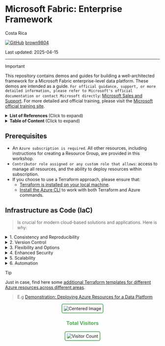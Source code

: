 # Microsoft Fabric: Enterprise Framework

Costa Rica

[![GitHub](https://img.shields.io/badge/--181717?logo=github&logoColor=ffffff)](https://github.com/)
[brown9804](https://github.com/brown9804)

Last updated: 2025-04-15

------------------------------------------

> [!IMPORTANT]
> This repository contains demos and guides for building a well-architected framework for a Microsoft Fabric enterprise-level data platform. These demos are intended as a guide.
> `For official guidance, support, or more detailed information, please refer to Microsoft's official documentation or contact Microsoft directly`: [Microsoft Sales and Support](https://support.microsoft.com/contactus?ContactUsExperienceEntryPointAssetId=S.HP.SMC-HOME). For more detailed and official training, please visit the [Microsoft official training site](https://learn.microsoft.com/en-us/training/).


<details>
<summary><b>List of References </b> (Click to expand)</summary>
  

</details>


<details>
<summary><b>Table of Content </b> (Click to expand)</summary>
  

</details>

## Prerequisites

- An `Azure subscription is required`. All other resources, including instructions for creating a Resource Group, are provided in this workshop.
- `Contributor role assigned or any custom role that allows`: access to manage all resources, and the ability to deploy resources within subscription.
- If you choose to use a Terraform approach, please ensure that:
  -  [Terraform is installed on your local machine](https://developer.hashicorp.com/terraform/tutorials/azure-get-started/install-cli#install-terraform).
  -  [Install the Azure CLI](https://learn.microsoft.com/en-us/cli/azure/install-azure-cli) to work with both Terraform and Azure commands.

## Infrastructure as Code (IaC)

> Is crucial for modern cloud-based solutions and applications. Here is why:

<details>
<summary>1. Consistency and Reproducibility</summary>

 - **Consistent Environments**: IaC ensures that your development, testing, and production environments are consistent. `This reduces the it works on my machine problem` and ensures that applications run reliably across different environments.
 - **Reproducibility**: With IaC, you can `recreate your infrastructure from scratch in a consistent manner.` This is particularly useful for `disaster recovery and scaling`.
   
</details>

<details>
<summary>2. Version Control</summary>

 - **Source Control**: By storing IaC configurations in version control systems like GitHub, you `can track changes, collaborate with team members, and roll back to previous versions if needed.`
 - **Change Management**: Version control `provides a history of changes, making it easier to understand what changes were made, who made them, and why.`
   
</details>

<details>
<summary>3. Flexibility and Options</summary>


> Microsoft provides several IaC tools, including Terraform, Bicep, and ARM templates. Each tool offers different features and benefits, allowing you to choose the one that best fits your needs.

   - **Terraform**: A popular IaC tool that uses a high-level configuration language to define and provision infrastructure. It `supports multiple cloud providers, making it a versatile choice.`
   - **Bicep**: A domain-specific language that uses declarative syntax to deploy Azure resources. It offers a `concise and easy-to-read alternative to JSON-based ARM templates.`
   - **ARM Templates**: JSON files that` define the infrastructure and configuration for your Azure solution.` They provide a detailed and flexible way to manage Azure resources.
     
</details>

<details>
<summary>4. Enhanced Security</summary>

- **Automated Security Policies**: IaC allows you to `define and enforce security policies automatically.` This ensures that security best practices are `consistently applied across all environments.`
- **Compliance**: IaC helps maintain compliance with `regulatory requirements by providing a clear and auditable trail of infrastructure changes.`

</details>

<details>
<summary>5. Scalability</summary>

- **Dynamic Scaling**: IaC enables `dynamic scaling of resources based on demand.` This ensures that your infrastructure can handle varying workloads efficiently.
- **Resource Optimization**: By automating the `provisioning and de-provisioning of resources,` IaC helps optimize resource usage and reduce costs.
 
</details>

<details>
<summary>6. Automation</summary>

- **Automated Provisioning**: IaC allows you to `automate the provisioning of infrastructure. This reduces manual errors, speeds up deployments, and ensures that infrastructure changes are applied consistently.`
- **CI/CD Integration**: Integrating IaC with `Continuous Integration/Continuous Deployment (CI/CD) pipelines automates the deployment process, ensuring that infrastructure changes are tested and deployed alongside application code.`

</details>


> [!TIP]
> Just in case, find here some [additional Terraform templates for different Azure resources across different areas](https://github.com/MicrosoftCloudEssentials-LearningHub/AzureTerraformTemplates-v0.0.0). 

> E.g [Demonstration: Deploying Azure Resources for a Data Platform](./Terraform)

<div align="center">
  <img src="https://github.com/user-attachments/assets/16640052-7f57-443a-9efd-30855de5e231" alt="Centered Image" style="border: 2px solid #4CAF50; border-radius: 5px; padding: 5px;"/>
</div>


<div align="center">
  <h3 style="color: #4CAF50;">Total Visitors</h3>
  <img src="https://profile-counter.glitch.me/brown9804/count.svg" alt="Visitor Count" style="border: 2px solid #4CAF50; border-radius: 5px; padding: 5px;"/>
</div>
